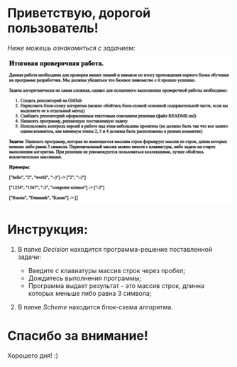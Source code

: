 # Приветствую, дорогой пользователь!

*Ниже можешь ознакомиться с заданием:*

![](Application.PNG)

# Инструкция:

1) В папке _Decision_ находится программа-решение поставленной задачи:
    - Введите с клавиатуры массив строк через пробел;
    - Дождитесь выполнения программы;
    - Программа выдает результат - это массив строк, длинна которых меньше либо равна 3 символа;

2) В папке _Scheme_ находится блок-схема алгоритма.

# Спасибо за внимание!
 Хорошего дня! :)

